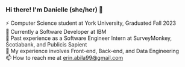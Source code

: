 ### Hi there! I'm Danielle (she/her) 👋   
 
<!--
**erinabila/erinabila** is a ✨ _special_ ✨ repository because its `README.md` (this file) appears on your GitHub profile.
Here are some ideas to get you started:
- 🔭 I’m currently working on ...
- 🌱 I’m currently learning ...
- 👯 I’m looking to collaborate on ...
- 🤔 I’m looking for help with ...
- 💬 Ask me about ...
- 📫 How to reach me: ...
- 😄 Pronouns: ...
- ⚡ Fun fact: ...
-->
⚡ Computer Science student at York University, Graduated Fall 2023  
🔭 Currently a Software Developer at IBM  
🌱 Past experience as a Software Engineer Intern at SurveyMonkey, Scotiabank, and Publicis Sapient  
🤔 My experience involves Front-end, Back-end, and Data Engineering         
📫 How to reach me at erin.abila99@gmail.com              
